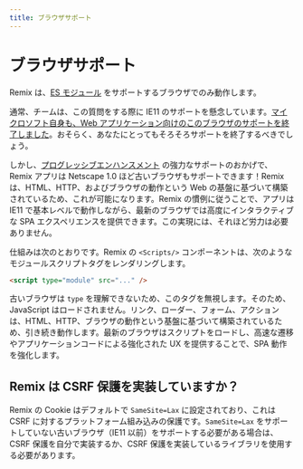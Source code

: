 ```yaml
---
title: ブラウザサポート
---
```


# ブラウザサポート

Remix は、[ES モジュール][esm-browsers] をサポートするブラウザでのみ動作します。

通常、チームは、この質問をする際に IE11 のサポートを懸念しています。[マイクロソフト自身も、Web アプリケーション向けのこのブラウザのサポートを終了しました][msie]。おそらく、あなたにとってもそろそろサポートを終了するべきでしょう。

しかし、[プログレッシブエンハンスメント][pe] の強力なサポートのおかげで、Remix アプリは Netscape 1.0 ほど古いブラウザもサポートできます！Remix は、HTML、HTTP、およびブラウザの動作という Web の基盤に基づいて構築されているため、これが可能になります。Remix の慣例に従うことで、アプリは IE11 で基本レベルで動作しながら、最新のブラウザでは高度にインタラクティブな SPA エクスペリエンスを提供できます。この実現には、それほど労力は必要ありません。

仕組みは次のとおりです。Remix の `<Scripts/>` コンポーネントは、次のようなモジュールスクリプトタグをレンダリングします。

```html
<script type="module" src="..." />
```

古いブラウザは `type` を理解できないため、このタグを無視します。そのため、JavaScript はロードされません。リンク、ローダー、フォーム、アクションは、HTML、HTTP、ブラウザの動作という基盤に基づいて構築されているため、引き続き動作します。最新のブラウザはスクリプトをロードし、高速な遷移やアプリケーションコードによる強化された UX を提供することで、SPA 動作を強化します。

## Remix は CSRF 保護を実装していますか？

Remix の Cookie はデフォルトで `SameSite=Lax` に設定されており、これは CSRF に対するプラットフォーム組み込みの保護です。`SameSite=Lax` をサポートしていない古いブラウザ（IE11 以前）をサポートする必要がある場合は、CSRF 保護を自分で実装するか、CSRF 保護を実装しているライブラリを使用する必要があります。

[pe]: https://en.wikipedia.org/wiki/Progressive_enhancement
[esm-browsers]: https://caniuse.com/es6-module
[msie]: https://techcommunity.microsoft.com/t5/microsoft-365-blog/microsoft-365-apps-say-farewell-to-internet-explorer-11-and/ba-p/1591666

